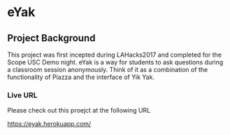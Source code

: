 # eYak

## Project Background

This project was first incepted during LAHacks2017 and completed for the Scope USC Demo night. eYak is a way for students to ask questions during a classroom session anonymously. Think of it as a combination of the functionality of Piazza and the interface of Yik Yak.

### Live URL

Please check out this proejct at the following URL

<https://eyak.herokuapp.com/>
